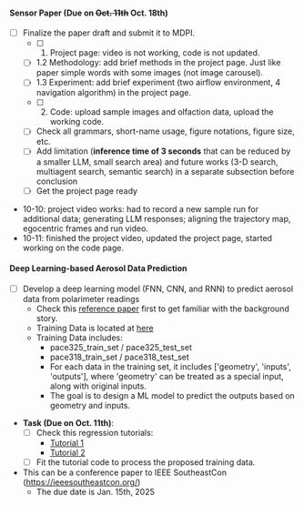#### Sensor Paper (Due on ~~Oct. 11th~~ Oct. 18th)
* [ ] Finalize the paper draft and submit it to MDPI.
  * [ ] 1. Project page: video is not working, code is not updated.
  * [ ] 1.2 Methodology: add brief methods in the project page. Just like paper simple words with some images (not image carousel).
  * [ ] 1.3 Experiment: add brief experiment (two airflow environment, 4 navigation algorithm) in the project page.
  * [ ] 2. Code: upload sample images and olfaction data, upload the working code.
  * [ ] Check all grammars, short-name usage, figure notations, figure size, etc.
  * [ ] Add limitation (**inference time of 3 seconds** that can be reduced by a smaller LLM, small search area) and future works (3-D search, multiagent search, semantic search) in a separate subsection before conclusion
  * [ ] Get the project page ready

* 10-10: project video works: had to record a new sample run for additional data; generating LLM responses; aligning the trajectory map, egocentric frames and run video.
* 10-11: finished the project video, updated the project page, started working on the code page.

#### Deep Learning-based Aerosol Data Prediction
* [ ] Develop a deep learning model (FNN, CNN, and RNN) to predict aerosol data from polarimeter readings
  * Check this [reference paper](./../../../Reference/pacc-mapp_algorithm.pdf) first to get familiar with the background story. 
  * Training Data is located at [here](https://drive.google.com/drive/folders/1kr6PP44HHDL2HMxzoLwGjzfSOP5ZAmy1?usp=drive_link) 
  * Training Data includes:
    * pace325_train_set / pace325_test_set
    * pace318_train_set / pace318_test_set
    * For each data in the training set, it includes \['geometry', 'inputs', 'outputs'\], where 'geometry' can be treated as a special input, along with original inputs. 
    * The goal is to design a ML model to predict the outputs based on geometry and inputs. 

* **Task (Due on Oct. 11th)**:
  * [ ] Check this regression tutorials:
    * [Tutorial 1](https://github.com/christianversloot/machine-learning-articles/blob/main/how-to-create-a-neural-network-for-regression-with-pytorch.md)
    * [Tutorial 2](https://colab.research.google.com/drive/1w61hXmpM_GNmuNmwkvPBeBTLB6HIy5_c?usp=sharing) 
  * [ ] Fit the tutorial code to process the proposed training data. 

* This can be a conference paper to IEEE SoutheastCon (https://ieeesoutheastcon.org/)
  * The due date is Jan. 15th, 2025
